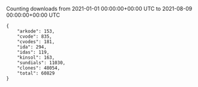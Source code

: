 
Counting downloads from 2021-01-01 00:00:00+00:00 UTC to 2021-08-09 00:00:00+00:00 UTC

```
{
    "arkode": 153,
    "cvode": 835,
    "cvodes": 181,
    "ida": 294,
    "idas": 119,
    "kinsol": 163,
    "sundials": 11030,
    "clones": 48054,
    "total": 60829
}
```
